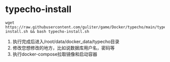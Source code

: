 # typecho-install
```
wget https://raw.githubusercontent.com/guliter/game/Docker/typecho/main/typecho-install.sh && bash typecho-install.sh
```
1. 执行完成后进入/root/data/docker_data/typecho目录
2. 修改您想修改的地方，比如说数据库用户名，密码等
3. 执行docker-compose拉取镜像和启动容器
